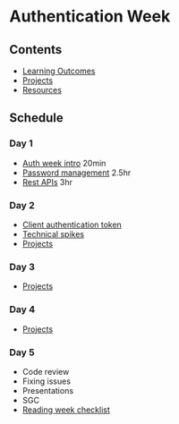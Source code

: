 # Authentication Week

## Contents

- [Learning Outcomes](./learning-outcomes.md)
- [Projects](./project.md)
- [Resources](./resources)

## Schedule

### Day 1

- [Auth week intro](https://docs.google.com/presentation/d/1RjM9IouH_Xj2xYM0XkkBczxDiERBjZx6piBv4wP2w3U/edit#slide=id.p50) 20min
- [Password management](https://github.com/oliverjam/learn-password-security) 2.5hr
- [Rest APIs](https://github.com/oliverjam/learn-rest-apis) 3hr

### Day 2

- [Client authentication token](https://github.com/WebAhead/client-token-auth)
- [Technical spikes](https://github.com/WebAhead/master-reference/blob/master/coursebook/week-10/spikes.md)
- [Projects](./project.md)

### Day 3

- [Projects](./project.md)

### Day 4

- [Projects](./project.md)

### Day 5

- Code review
- Fixing issues
- Presentations
- SGC
- [Reading week checklist](https://github.com/webahead/master-reference/blob/master/coursebook/general/reading-week-checklist.md)
